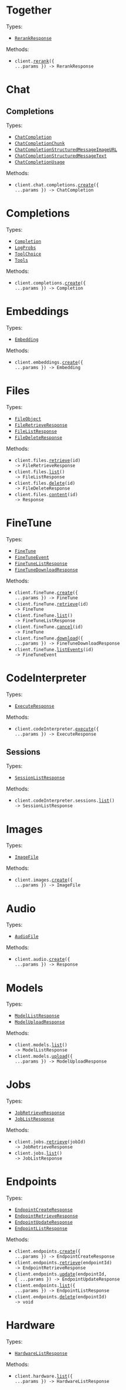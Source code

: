 # Together

Types:

- <code><a href="./src/resources/top-level.ts">RerankResponse</a></code>

Methods:

- <code title="post /rerank">client.<a href="./src/index.ts">rerank</a>({ ...params }) -> RerankResponse</code>

# Chat

## Completions

Types:

- <code><a href="./src/resources/chat/completions.ts">ChatCompletion</a></code>
- <code><a href="./src/resources/chat/completions.ts">ChatCompletionChunk</a></code>
- <code><a href="./src/resources/chat/completions.ts">ChatCompletionStructuredMessageImageURL</a></code>
- <code><a href="./src/resources/chat/completions.ts">ChatCompletionStructuredMessageText</a></code>
- <code><a href="./src/resources/chat/completions.ts">ChatCompletionUsage</a></code>

Methods:

- <code title="post /chat/completions">client.chat.completions.<a href="./src/resources/chat/completions.ts">create</a>({ ...params }) -> ChatCompletion</code>

# Completions

Types:

- <code><a href="./src/resources/completions.ts">Completion</a></code>
- <code><a href="./src/resources/completions.ts">LogProbs</a></code>
- <code><a href="./src/resources/completions.ts">ToolChoice</a></code>
- <code><a href="./src/resources/completions.ts">Tools</a></code>

Methods:

- <code title="post /completions">client.completions.<a href="./src/resources/completions.ts">create</a>({ ...params }) -> Completion</code>

# Embeddings

Types:

- <code><a href="./src/resources/embeddings.ts">Embedding</a></code>

Methods:

- <code title="post /embeddings">client.embeddings.<a href="./src/resources/embeddings.ts">create</a>({ ...params }) -> Embedding</code>

# Files

Types:

- <code><a href="./src/resources/files.ts">FileObject</a></code>
- <code><a href="./src/resources/files.ts">FileRetrieveResponse</a></code>
- <code><a href="./src/resources/files.ts">FileListResponse</a></code>
- <code><a href="./src/resources/files.ts">FileDeleteResponse</a></code>

Methods:

- <code title="get /files/{id}">client.files.<a href="./src/resources/files.ts">retrieve</a>(id) -> FileRetrieveResponse</code>
- <code title="get /files">client.files.<a href="./src/resources/files.ts">list</a>() -> FileListResponse</code>
- <code title="delete /files/{id}">client.files.<a href="./src/resources/files.ts">delete</a>(id) -> FileDeleteResponse</code>
- <code title="get /files/{id}/content">client.files.<a href="./src/resources/files.ts">content</a>(id) -> Response</code>

# FineTune

Types:

- <code><a href="./src/resources/fine-tune.ts">FineTune</a></code>
- <code><a href="./src/resources/fine-tune.ts">FineTuneEvent</a></code>
- <code><a href="./src/resources/fine-tune.ts">FineTuneListResponse</a></code>
- <code><a href="./src/resources/fine-tune.ts">FineTuneDownloadResponse</a></code>

Methods:

- <code title="post /fine-tunes">client.fineTune.<a href="./src/resources/fine-tune.ts">create</a>({ ...params }) -> FineTune</code>
- <code title="get /fine-tunes/{id}">client.fineTune.<a href="./src/resources/fine-tune.ts">retrieve</a>(id) -> FineTune</code>
- <code title="get /fine-tunes">client.fineTune.<a href="./src/resources/fine-tune.ts">list</a>() -> FineTuneListResponse</code>
- <code title="post /fine-tunes/{id}/cancel">client.fineTune.<a href="./src/resources/fine-tune.ts">cancel</a>(id) -> FineTune</code>
- <code title="get /finetune/download">client.fineTune.<a href="./src/resources/fine-tune.ts">download</a>({ ...params }) -> FineTuneDownloadResponse</code>
- <code title="get /fine-tunes/{id}/events">client.fineTune.<a href="./src/resources/fine-tune.ts">listEvents</a>(id) -> FineTuneEvent</code>

# CodeInterpreter

Types:

- <code><a href="./src/resources/code-interpreter/code-interpreter.ts">ExecuteResponse</a></code>

Methods:

- <code title="post /tci/execute">client.codeInterpreter.<a href="./src/resources/code-interpreter/code-interpreter.ts">execute</a>({ ...params }) -> ExecuteResponse</code>

## Sessions

Types:

- <code><a href="./src/resources/code-interpreter/sessions.ts">SessionListResponse</a></code>

Methods:

- <code title="get /tci/sessions">client.codeInterpreter.sessions.<a href="./src/resources/code-interpreter/sessions.ts">list</a>() -> SessionListResponse</code>

# Images

Types:

- <code><a href="./src/resources/images.ts">ImageFile</a></code>

Methods:

- <code title="post /images/generations">client.images.<a href="./src/resources/images.ts">create</a>({ ...params }) -> ImageFile</code>

# Audio

Types:

- <code><a href="./src/resources/audio.ts">AudioFile</a></code>

Methods:

- <code title="post /audio/speech">client.audio.<a href="./src/resources/audio.ts">create</a>({ ...params }) -> Response</code>

# Models

Types:

- <code><a href="./src/resources/models.ts">ModelListResponse</a></code>
- <code><a href="./src/resources/models.ts">ModelUploadResponse</a></code>

Methods:

- <code title="get /models">client.models.<a href="./src/resources/models.ts">list</a>() -> ModelListResponse</code>
- <code title="post /models">client.models.<a href="./src/resources/models.ts">upload</a>({ ...params }) -> ModelUploadResponse</code>

# Jobs

Types:

- <code><a href="./src/resources/jobs.ts">JobRetrieveResponse</a></code>
- <code><a href="./src/resources/jobs.ts">JobListResponse</a></code>

Methods:

- <code title="get /jobs/{jobId}">client.jobs.<a href="./src/resources/jobs.ts">retrieve</a>(jobId) -> JobRetrieveResponse</code>
- <code title="get /jobs">client.jobs.<a href="./src/resources/jobs.ts">list</a>() -> JobListResponse</code>

# Endpoints

Types:

- <code><a href="./src/resources/endpoints.ts">EndpointCreateResponse</a></code>
- <code><a href="./src/resources/endpoints.ts">EndpointRetrieveResponse</a></code>
- <code><a href="./src/resources/endpoints.ts">EndpointUpdateResponse</a></code>
- <code><a href="./src/resources/endpoints.ts">EndpointListResponse</a></code>

Methods:

- <code title="post /endpoints">client.endpoints.<a href="./src/resources/endpoints.ts">create</a>({ ...params }) -> EndpointCreateResponse</code>
- <code title="get /endpoints/{endpointId}">client.endpoints.<a href="./src/resources/endpoints.ts">retrieve</a>(endpointId) -> EndpointRetrieveResponse</code>
- <code title="patch /endpoints/{endpointId}">client.endpoints.<a href="./src/resources/endpoints.ts">update</a>(endpointId, { ...params }) -> EndpointUpdateResponse</code>
- <code title="get /endpoints">client.endpoints.<a href="./src/resources/endpoints.ts">list</a>({ ...params }) -> EndpointListResponse</code>
- <code title="delete /endpoints/{endpointId}">client.endpoints.<a href="./src/resources/endpoints.ts">delete</a>(endpointId) -> void</code>

# Hardware

Types:

- <code><a href="./src/resources/hardware.ts">HardwareListResponse</a></code>

Methods:

- <code title="get /hardware">client.hardware.<a href="./src/resources/hardware.ts">list</a>({ ...params }) -> HardwareListResponse</code>
